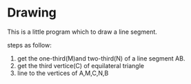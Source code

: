 # Drawing
This is a little program which to draw a line segment.

steps as follow:

1. get the one-third(M)and two-third(N) of a line segment AB.
2. get the third vertice(C) of equilateral triangle
3. line to the vertices of A,M,C,N,B
